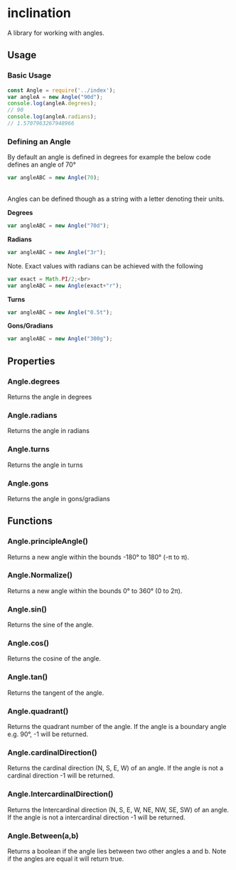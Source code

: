 # inclination
A library for working with angles.

## Usage
### Basic Usage <br>
```javascript
const Angle = require('../index');
var angleA = new Angle("90d");
console.log(angleA.degrees);
// 90
console.log(angleA.radians);
// 1.5707963267948966
```

### Defining an Angle

By default an angle is defined in degrees for example the below code defines an angle of 70&deg; <br>
```javascript
var angleABC = new Angle(70);
```
<br>
Angles can be defined though as a string with a letter denoting their units.<br>

<b>Degrees</b><br>
```javascript
var angleABC = new Angle("70d");
```
<b>Radians</b><br>
```javascript
var angleABC = new Angle("3r");
```

Note.
Exact values with radians can be achieved with the following<br>
```javascript
var exact = Math.PI/2;<br>
var angleABC = new Angle(exact+"r");
```

<b>Turns</b><br>
```javascript
var angleABC = new Angle("0.5t");
```

<b>Gons/Gradians</b><br>
```javascript
var angleABC = new Angle("300g");
```

## Properties

### Angle.degrees
Returns the angle in degrees

### Angle.radians
Returns the angle in radians
### Angle.turns
Returns the angle in turns
### Angle.gons
Returns the angle in gons/gradians



## Functions

### Angle.principleAngle()

Returns a new angle within the bounds -180&deg; to 180&deg; (-&#960; to &#960;).

### Angle.Normalize()

Returns a new angle within the bounds 0&deg; to 360&deg; (0 to 2&#960;).

### Angle.sin()

Returns the sine of the angle.

### Angle.cos()

Returns the cosine of the angle.

### Angle.tan()

Returns the tangent of the angle.

### Angle.quadrant()

Returns the quadrant number of the angle. If the angle is a boundary angle e.g. 90&deg;, -1 will be returned.

### Angle.cardinalDirection()

Returns the cardinal direction (N, S, E, W) of an angle. If the angle is not a cardinal direction -1 will be returned. 

### Angle.IntercardinalDirection()

Returns the Intercardinal direction (N, S, E, W, NE, NW, SE, SW) of an angle. If the angle is not a intercardinal direction -1 will be returned. 

### Angle.Between(a,b)

Returns a boolean if the angle lies between two other angles a and b. Note if the angles are equal it will return true.
